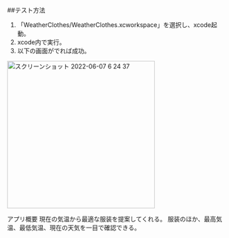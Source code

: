 ##テスト方法

1. 「WeatherClothes/WeatherClothes.xcworkspace」を選択し、xcode起動。
2.  xcode内で実行。
3.  以下の画面がでれば成功。
<img width="341" alt="スクリーンショット 2022-06-07 6 24 37" src="https://user-images.githubusercontent.com/49747862/172253076-896bf6cb-2411-4dbb-b076-1ee4c3369ff0.png">

アプリ概要
現在の気温から最適な服装を提案してくれる。
服装のほか、最高気温、最低気温、現在の天気を一目で確認できる。
